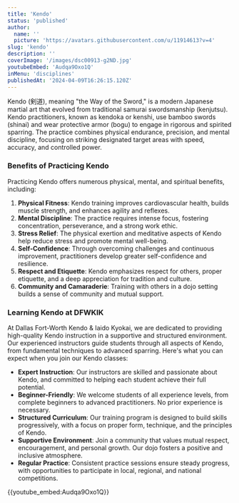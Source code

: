```yaml
---
title: 'Kendo'
status: 'published'
author:
  name: ''
  picture: 'https://avatars.githubusercontent.com/u/11914613?v=4'
slug: 'kendo'
description: ''
coverImage: '/images/dsc00913-g2ND.jpg'
youtubeEmbed: 'Audqa9Oxo1Q'
inMenu: 'disciplines'
publishedAt: '2024-04-09T16:26:15.120Z'
---
```


Kendo (剣道), meaning "the Way of the Sword," is a modern Japanese martial art that evolved from traditional samurai swordsmanship (kenjutsu). Kendo practitioners, known as kendoka or kenshi, use bamboo swords (shinai) and wear protective armor (bogu) to engage in rigorous and spirited sparring. The practice combines physical endurance, precision, and mental discipline, focusing on striking designated target areas with speed, accuracy, and controlled power.

### Benefits of Practicing Kendo

Practicing Kendo offers numerous physical, mental, and spiritual benefits, including:

1. **Physical Fitness**: Kendo training improves cardiovascular health, builds muscle strength, and enhances agility and reflexes.
2. **Mental Discipline**: The practice requires intense focus, fostering concentration, perseverance, and a strong work ethic.
3. **Stress Relief**: The physical exertion and meditative aspects of Kendo help reduce stress and promote mental well-being.
4. **Self-Confidence**: Through overcoming challenges and continuous improvement, practitioners develop greater self-confidence and resilience.
5. **Respect and Etiquette**: Kendo emphasizes respect for others, proper etiquette, and a deep appreciation for tradition and culture.
6. **Community and Camaraderie**: Training with others in a dojo setting builds a sense of community and mutual support.

### Learning Kendo at DFWKIK

At Dallas Fort-Worth Kendo & Iaido Kyokai, we are dedicated to providing high-quality Kendo instruction in a supportive and structured environment. Our experienced instructors guide students through all aspects of Kendo, from fundamental techniques to advanced sparring. Here's what you can expect when you join our Kendo classes:

- **Expert Instruction**: Our instructors are skilled and passionate about Kendo, and committed to helping each student achieve their full potential.
- **Beginner-Friendly**: We welcome students of all experience levels, from complete beginners to advanced practitioners. No prior experience is necessary.
- **Structured Curriculum**: Our training program is designed to build skills progressively, with a focus on proper form, technique, and the principles of Kendo.
- **Supportive Environment**: Join a community that values mutual respect, encouragement, and personal growth. Our dojo fosters a positive and inclusive atmosphere.
- **Regular Practice**: Consistent practice sessions ensure steady progress, with opportunities to participate in local, regional, and national competitions.

{{youtube_embed:Audqa9Oxo1Q}}